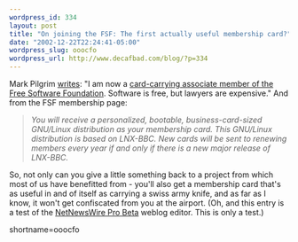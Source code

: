 ```yaml
--- 
wordpress_id: 334
layout: post
title: "On joining the FSF: The first actually useful membership card?"
date: "2002-12-22T22:24:41-05:00"
wordpress_slug: ooocfo
wordpress_url: http://www.decafbad.com/blog/?p=334
---
```

Mark Pilgrim <a href="http://diveintomark.org/archives/2002/12/22.html#pony_the_hell_up">writes</a>: "I am now a <a href="http://member.fsf.org/">card-carrying associate member of the Free Software Foundation</a>.  Software is free, but lawyers are expensive."
And from the FSF membership page:<blockquote><i>You will receive a personalized, bootable, business-card-sized GNU/Linux distribution as your membership card.
This GNU/Linux distribution is based on LNX-BBC. New cards will be sent to renewing members every year if and only if there is a new major release of LNX-BBC.</i></blockquote>
So, not only can you give a little something back to a project from which most of us have benefitted from - you'll also get a membership card that's as useful in and of itself as carrying a swiss army knife, and as far as I know, it won't get confiscated from you at the airport.
(Oh, and this entry is a test of the <a href="http://ranchero.com/software/netnewswire/">NetNewsWire Pro Beta</a> weblog editor.  This is only a test.)
<!--more-->
shortname=ooocfo
